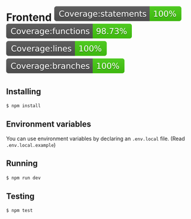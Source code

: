 # Frontend ![](./docs/badge-statements.svg) ![](./docs/badge-functions.svg) ![](./docs/badge-lines.svg) ![](./docs/badge-branches.svg)

## Installing

```bash
$ npm install
```

## Environment variables

You can use environment variables by declaring an `.env.local` file. (Read `.env.local.example`)

## Running

```bash
$ npm run dev
```

## Testing

```bash
$ npm test
```
